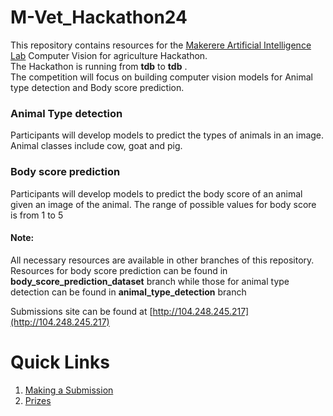 # M-Vet_Hackathon24

This repository contains resources for the [Makerere Artificial Intelligence Lab](https://air.ug/) Computer Vision for agriculture Hackathon.  
The Hackathon is running from **tdb** to **tdb** .  
The competition will focus on building computer vision models for Animal type detection and Body score prediction.

### Animal Type detection

Participants will develop models to predict the types of animals in an image. Animal classes include cow, goat and pig.

### Body score prediction

Participants will develop models to predict the body score of an animal given an image of the animal. The range of possible values for body score is from 1 to 5

#### Note:

All necessary resources are available in other branches of this repository. Resources for body score prediction can be found in **body_score_prediction_dataset** branch while those for animal type detection can be found in **animal_type_detection** branch

Submissions site can be found at [http://104.248.245.217](http://104.248.245.217)

# Quick Links

1. [Making a Submission](https://github.com/MVet-Platform/M-Vet_Hackathon24/blob/main/submission.md)
2. [Prizes](https://github.com/MVet-Platform/M-Vet_Hackathon24/blob/main/prizes.md)
